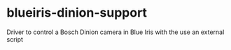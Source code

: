 # blueiris-dinion-support
Driver to control a Bosch Dinion camera in Blue Iris with the use an external script
